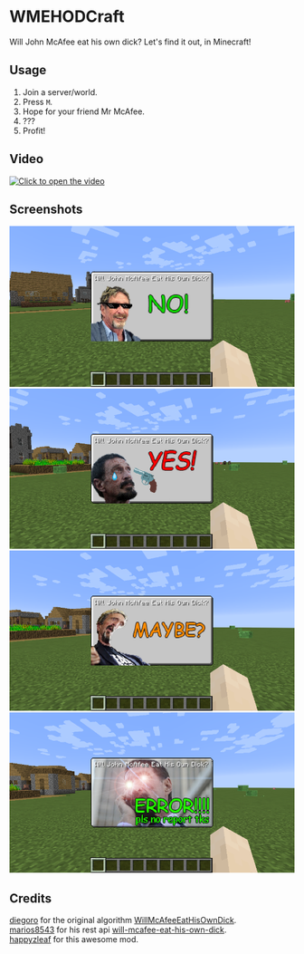 # WMEHODCraft
Will John McAfee eat his own dick? Let's find it out, in Minecraft!

Usage
-
1. Join a server/world.
2. Press `M`.
3. Hope for your friend Mr McAfee.
4. ???
5. Profit!

Video
-
[![](https://happyzleaf.com/uploads/wmehodcraft.png "Click to open the video")](https://www.youtube.com/watch?v=NkYlck3zwOI)

Screenshots
-
![](https://github.com/happyzleaf/will-mcafee-eat-his-own-dick-minecraft/blob/master/screenshots/no.png?raw=true)
<br>![](https://github.com/happyzleaf/will-mcafee-eat-his-own-dick-minecraft/blob/master/screenshots/yes.png?raw=true)
<br>![](https://github.com/happyzleaf/will-mcafee-eat-his-own-dick-minecraft/blob/master/screenshots/maybe.png?raw=true)
<br>![](https://github.com/happyzleaf/will-mcafee-eat-his-own-dick-minecraft/blob/master/screenshots/error.png?raw=true)

Credits
-
[diegoro](https://github.com/diegorod) for the original algorithm [WillMcAfeeEatHisOwnDick](https://github.com/diegorod/WillMcAfeeEatHisOwnDick).
<br>[marios8543](https://github.com/marios8543) for his rest api [will-mcafee-eat-his-own-dick](https://github.com/marios8543/will-mcafee-eat-his-own-dick).
<br>[happyzleaf](https://happyzleaf.com/) for this awesome mod.

